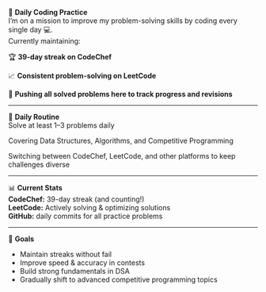 🚀 **Daily Coding Practice**  
I’m on a mission to improve my problem-solving skills by coding every single day 💻.  
Currently maintaining:  

🏆 **39-day streak on CodeChef**  

📈 **Consistent problem-solving on LeetCode**  

📂 **Pushing all solved problems here to track progress and revisions**  

---

📅 **Daily Routine**  
Solve at least 1–3 problems daily  

Covering Data Structures, Algorithms, and Competitive Programming  

Switching between CodeChef, LeetCode, and other platforms to keep challenges diverse  

---

📊 **Current Stats**  
**CodeChef:** 39-day streak (and counting!)  
**LeetCode:** Actively solving & optimizing solutions  
**GitHub:** daily commits for all practice problems  

---

🎯 **Goals**  
- Maintain streaks without fail  
- Improve speed & accuracy in contests  
- Build strong fundamentals in DSA  
- Gradually shift to advanced competitive programming topics  
